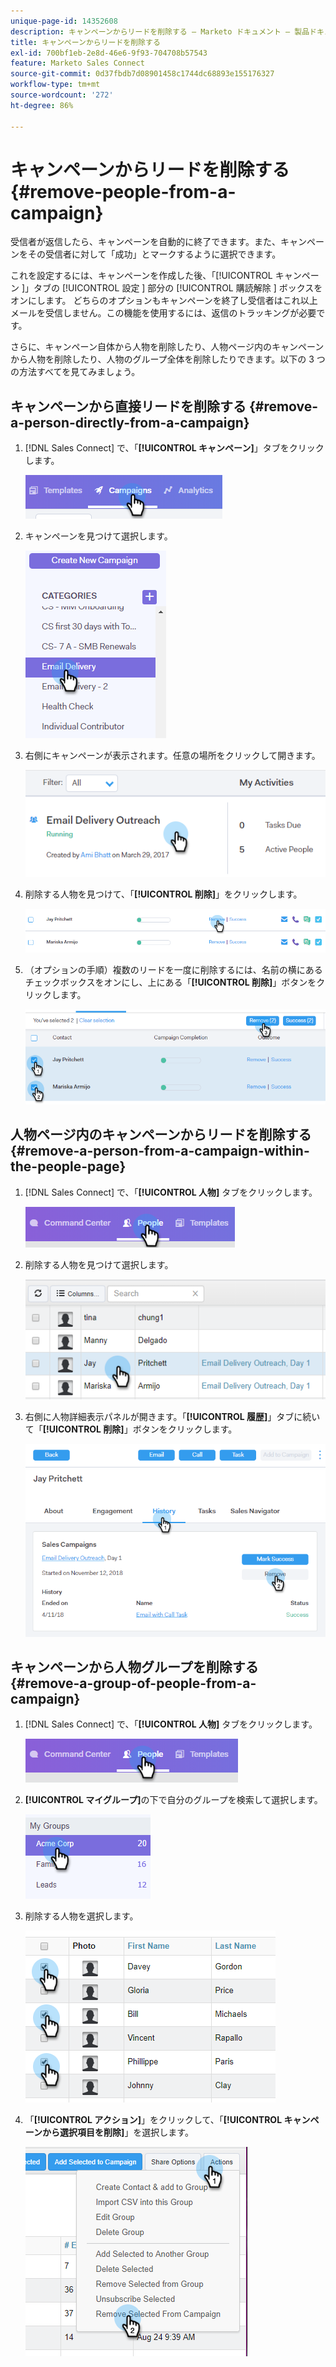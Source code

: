 ```yaml
---
unique-page-id: 14352608
description: キャンペーンからリードを削除する — Marketo ドキュメント — 製品ドキュメント
title: キャンペーンからリードを削除する
exl-id: 700bf1eb-2e8d-46e6-9f93-704708b57543
feature: Marketo Sales Connect
source-git-commit: 0d37fbdb7d08901458c1744dc68893e155176327
workflow-type: tm+mt
source-wordcount: '272'
ht-degree: 86%

---
```


# キャンペーンからリードを削除する {#remove-people-from-a-campaign}

受信者が返信したら、キャンペーンを自動的に終了できます。また、キャンペーンをその受信者に対して「成功」とマークするように選択できます。

これを設定するには、キャンペーンを作成した後、「[!UICONTROL  キャンペーン ]」タブの [!UICONTROL  設定 ] 部分の [!UICONTROL  購読解除 ] ボックスをオンにします。 どちらのオプションもキャンペーンを終了し受信者はこれ以上メールを受信しません。この機能を使用するには、返信のトラッキングが必要です。

さらに、キャンペーン自体から人物を削除したり、人物ページ内のキャンペーンから人物を削除したり、人物のグループ全体を削除したりできます。以下の 3 つの方法すべてを見てみましょう。

## キャンペーンから直接リードを削除する {#remove-a-person-directly-from-a-campaign}

1. [!DNL Sales Connect] で、「**[!UICONTROL キャンペーン]**」タブをクリックします。

   ![](assets/one.png)

1. キャンペーンを見つけて選択します。

   ![](assets/two.png)

1. 右側にキャンペーンが表示されます。任意の場所をクリックして開きます。

   ![](assets/three.png)

1. 削除する人物を見つけて、「**[!UICONTROL 削除]**」をクリックします。

   ![](assets/four.png)

1. （オプションの手順）複数のリードを一度に削除するには、名前の横にあるチェックボックスをオンにし、上にある「**[!UICONTROL 削除]**」ボタンをクリックします。

   ![](assets/five.png)

## 人物ページ内のキャンペーンからリードを削除する {#remove-a-person-from-a-campaign-within-the-people-page}

1. [!DNL Sales Connect] で、「**[!UICONTROL 人物]** タブをクリックします。

   ![](assets/one-a.png)

1. 削除する人物を見つけて選択します。

   ![](assets/two-a.png)

1. 右側に人物詳細表示パネルが開きます。「**[!UICONTROL 履歴]**」タブに続いて「**[!UICONTROL 削除]**」ボタンをクリックします。

   ![](assets/three-a.png)

## キャンペーンから人物グループを削除する {#remove-a-group-of-people-from-a-campaign}

1. [!DNL Sales Connect] で、「**[!UICONTROL 人物]** タブをクリックします。

   ![](assets/one-b.png)

1. **[!UICONTROL マイグループ]**&#x200B;の下で自分のグループを検索して選択します。

   ![](assets/two-b.png)

1. 削除する人物を選択します。

   ![](assets/three-b.png)

1. 「**[!UICONTROL アクション]**」をクリックして、「**[!UICONTROL キャンペーンから選択項目を削除]**」を選択します。

   ![](assets/four-b.png)
